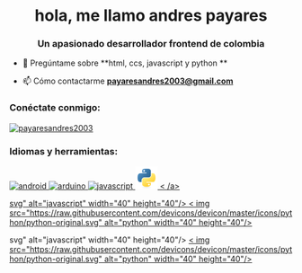 <h1 align="center">hola, me llamo andres payares</h1>
<h3 align="center">Un apasionado desarrollador frontend de colombia</h3>

- 💬 Pregúntame sobre **html, ccs, javascript y python **

- 📫 Cómo contactarme **payaresandres2003@gmail.com**

<h3 align="left">Conéctate conmigo:</h3>
<p align="left">
<a href="https:// linkedin.com/in/payaresandres2003" target="blank"><img align="center" src="https://raw.githubusercontent.com/rahuldkjain/github-profile-readme-generator/master/src/images/ iconos/Social/vinculado en alt.svg" alt="payaresandres2003" height="30" width="40" /></a>
</p>

<h3 align="left">Idiomas y herramientas:</h3>
<p align="left"> <a href="https://developer.android.com" target="_blank" rel="noreferrer"> <img src="https://raw.githubusercontent.com/devicons /devicon/master/icons/android/android-original-wordmark.svg" alt="android" width="40" height="40"/> </a> <a href="https://www.arduino .cc/" target="_blank" rel="noreferrer"> <img src="https://cdn.worldvectorlogo.com/logos/arduino-1.svg" alt="arduino" width="40" height= "40"/> </a> <a href="https://developer.mozilla.org/en-US/docs/Web/JavaScript" target="_blank" rel="noreferrer"> <img src="https://raw.githubusercontent.com/devicons/devicon/master/icons/javascript/javascript- original.svg" alt="javascript" width="40" height="40"/> </a> <a href="https://www.python.org" target="_blank" rel="noreferrer" > <img src="https://raw.githubusercontent.com/devicons/devicon/master/icons/python/python-original.svg" alt="python" width="40" height="40"/> < /a> </p>svg" alt="javascript" width="40" height="40"/> </a> <a href="https://www.python.org" target="_blank" rel="noreferrer"> < img src="https://raw.githubusercontent.com/devicons/devicon/master/icons/python/python-original.svg" alt="python" width="40" height="40"/> </a > </p>svg" alt="javascript" width="40" height="40"/> </a> <a href="https://www.python.org" target="_blank" rel="noreferrer"> < img src="https://raw.githubusercontent.com/devicons/devicon/master/icons/python/python-original.svg" alt="python" width="40" height="40"/> </a > </p>



